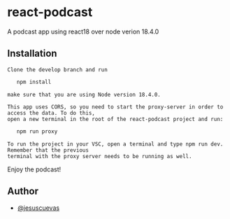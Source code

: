 # react-podcast
A podcast app using react18 over node verion 18.4.0



## Installation

    Clone the develop branch and run

```bash
   npm install
```
    
    make sure that you are using Node version 18.4.0.

    This app uses CORS, so you need to start the proxy-server in order to access the data. To do this,
    open a new terminal in the root of the react-podcast project and run: 
    
```bash
   npm run proxy
```
   
    To run the project in your VSC, open a terminal and type npm run dev. Remember that the previous
    terminal with the proxy server needs to be running as well.

Enjoy the podcast!


## Author

- [@jesuscuevas](https://https://github.com/llisas)
